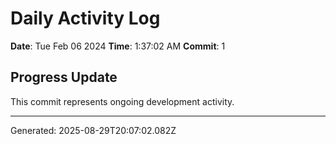 # Daily Activity Log

**Date**: Tue Feb 06 2024
**Time**: 1:37:02 AM
**Commit**: 1

## Progress Update

This commit represents ongoing development activity.

---
Generated: 2025-08-29T20:07:02.082Z
